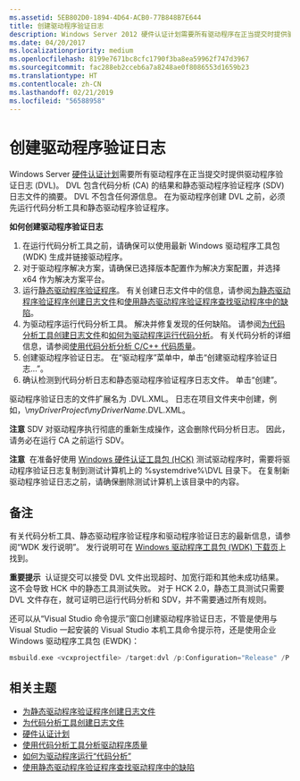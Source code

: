 ```yaml
---
ms.assetid: 5EB802D0-1894-4D64-ACB0-77B848B7E644
title: 创建驱动程序验证日志
description: Windows Server 2012 硬件认证计划需要所有驱动程序在正当提交时提供驱动程序验证日志 (DVL)。
ms.date: 04/20/2017
ms.localizationpriority: medium
ms.openlocfilehash: 8199e7671bc8cfc1790f3ba8ea59962f747d3967
ms.sourcegitcommit: fac288eb2cceb6a7a8248ae0f8086553d1659b23
ms.translationtype: HT
ms.contentlocale: zh-CN
ms.lasthandoff: 02/21/2019
ms.locfileid: "56588958"
---
```

# <a name="creating-a-driver-verification-log"></a>创建驱动程序验证日志

Windows Server [硬件认证计划](https://docs.microsoft.com/en-us/windows-hardware/design/compatibility/)需要所有驱动程序在正当提交时提供驱动程序验证日志 (DVL)。 DVL 包含代码分析 (CA) 的结果和静态驱动程序验证程序 (SDV) 日志文件的摘要。 DVL 不包含任何源信息。 在为驱动程序创建 DVL 之前，必须先运行代码分析工具和静态驱动程序验证程序。

**如何创建驱动程序验证日志**

1.  在运行代码分析工具之前，请确保可以使用最新 Windows 驱动程序工具包 (WDK) 生成并链接驱动程序。
2.  对于驱动程序解决方案，请确保已选择版本配置作为解决方案配置，并选择 x64 作为解决方案平台。
3.  运行[静态驱动程序验证程序](https://msdn.microsoft.com/Library/Windows/Hardware/Ff552808)。 有关创建日志文件中的信息，请参阅[为静态驱动程序验证程序创建日志文件](creating-a-log-file-for-static-driver-verifier.md)和[使用静态驱动程序验证程序查找驱动程序中的缺陷](https://msdn.microsoft.com/Library/Windows/Hardware/Hh454281)。
4.  为驱动程序运行代码分析工具。 解决并修复发现的任何缺陷。 请参阅[为代码分析工具创建日志文件](creating-a-log-file-for-the-code-analysis-tool.md)和[如何为驱动程序运行代码分析](https://msdn.microsoft.com/Library/Windows/Hardware/Hh454219)。 有关代码分析的详细信息，请参阅[使用代码分析分析 C/C++ 代码质量](https://go.microsoft.com/fwlink/p/?linkid=226836)。
5.  创建驱动程序验证日志。 在“驱动程序”菜单中，单击“创建驱动程序验证日志…”。
6.  确认检测到代码分析日志和静态驱动程序验证程序日志文件。 单击“创建”。

驱动程序验证日志的文件扩展名为 .DVL.XML。 日志在项目文件夹中创建，例如，\\*myDriverProject*\\*myDriverName*.DVL.XML。

**注意**  SDV 对驱动程序执行彻底的重新生成操作，这会删除代码分析日志。  因此，请务必在运行 CA 之前运行 SDV。

**注意**  在准备好使用 [Windows 硬件认证工具包 (HCK)](https://go.microsoft.com/fwlink/p/?linkid=254893) 测试驱动程序时，需要将驱动程序验证日志复制到测试计算机上的 %systemdrive%\\DVL 目录下。 在复制新驱动程序验证日志之前，请确保删除测试计算机上该目录中的内容。

 

## <a name="span-idremarksspanspan-idremarksspanspan-idremarksspanremarks"></a><span id="Remarks"></span><span id="remarks"></span><span id="REMARKS"></span>备注


有关代码分析工具、静态驱动程序验证程序和驱动程序验证日志的最新信息，请参阅“WDK 发行说明”。 发行说明可在 [Windows 驱动程序工具包 (WDK) 下载页](https://go.microsoft.com/fwlink/p/?linkid=254897)上找到。

**重要提示**  认证提交可以接受 DVL 文件出现超时、加宽行距和其他未成功结果。 这不会导致 HCK 中的静态工具测试失败。 对于 HCK 2.0，静态工具测试只需要 DVL 文件存在，就可证明已运行代码分析和 SDV，并不需要通过所有规则。

 

还可以从“Visual Studio 命令提示”窗口创建驱动程序验证日志，不管是使用与 Visual Studio 一起安装的 Visual Studio 本机工具命令提示符，还是使用企业 Windows 驱动程序工具包 (EWDK)：

```cpp
msbuild.exe <vcxprojectfile> /target:dvl /p:Configuration="Release" /P:Platform=x64
```

## <a name="span-idrelatedtopicsspanrelated-topics"></a><span id="related_topics"></span>相关主题


* [为静态驱动程序验证程序创建日志文件](creating-a-log-file-for-static-driver-verifier.md)
* [为代码分析工具创建日志文件](creating-a-log-file-for-the-code-analysis-tool.md)
* [硬件认证计划](https://go.microsoft.com/fwlink/p/?linkid=227016)
* [使用代码分析工具分析驱动程序质量](analyzing-driver-quality-by-using-code-analysis-tools.md)
* [如何为驱动程序运行“代码分析”](https://msdn.microsoft.com/Library/Windows/Hardware/Hh454219)
* [使用静态驱动程序验证程序查找驱动程序中的缺陷](https://msdn.microsoft.com/Library/Windows/Hardware/Hh454281)
 

 






